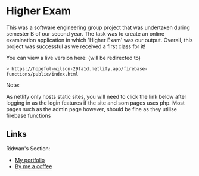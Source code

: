 
# Higher Exam
This was a software engineering group project that was undertaken during semester B of our second year. The task was to create an online examination application in which 'Higher Exam' was our output. Overall, this project was successful as we received a first class for it!

You can view a live version here: (will be redirected to)
```
> https://hopeful-wilson-29fa1d.netlify.app/firebase-functions/public/index.html
```



Note:

As netlify only hosts static sites, you will need to click the link below after logging in as the login features if the site and som pages uses php. Most pages such as the admin page however, should be fine as they utilise firebase functions

## Links
Ridwan's Section:
- [My portfolio](https://ridwan.co.uk/)
- [By me a coffee](https://ko-fi.com/R1D1M1LL)
